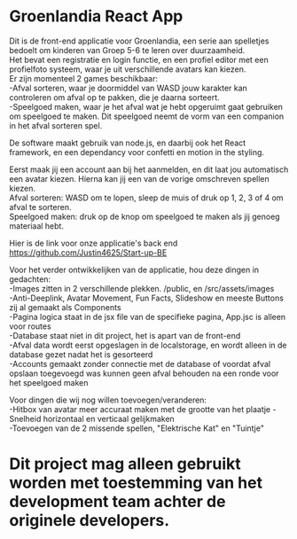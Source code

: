 # Groenlandia React App

Dit is de front-end applicatie voor Groenlandia, een serie aan spelletjes bedoelt om kinderen van Groep 5-6 te leren over duurzaamheid.<br>
Het bevat een registratie en login functie, en een profiel editor met een profielfoto systeem, waar je uit verschillende avatars kan kiezen.<br>
Er zijn momenteel 2 games beschikbaar:<br>
-Afval sorteren, waar je doormiddel van WASD jouw karakter kan controleren om afval op te pakken, die je daarna sorteert.<br>
-Speelgoed maken, waar je het afval wat je hebt opgeruimt gaat gebruiken om speelgoed te maken. Dit speelgoed neemt de vorm van een companion in het afval sorteren spel.<br>

De software maakt gebruik van node.js, en daarbij ook het React framework, en een dependancy voor confetti en motion in the styling.<br>

Eerst maak jij een account aan bij het aanmelden, en dit laat jou automatisch een avatar kiezen. Hierna kan jij een van de vorige omschreven spellen kiezen.<br>
Afval sorteren: WASD om te lopen, sleep de muis of druk op 1, 2, 3 of 4 om afval te sorteren.<br>
Speelgoed maken: druk op de knop om speelgoed te maken als jij genoeg materiaal hebt.<br>

Hier is de link voor onze applicatie's back end<br>
https://github.com/Justin4625/Start-up-BE

Voor het verder ontwikkelijken van de applicatie, hou deze dingen in gedachten:<br>
-Images zitten in 2 verschillende plekken. /public, en /src/assets/images<br>
-Anti-Deeplink, Avatar Movement, Fun Facts, Slideshow en meeste Buttons zij al gemaakt als Components<br>
-Pagina logica staat in de jsx file van de specifieke pagina, App.jsc is alleen voor routes<br>
-Database staat niet in dit project, het is apart van de front-end<br>
-Afval data wordt eerst opgeslagen in de localstorage, en wordt alleen in de database gezet nadat het is gesorteerd<br>
-Accounts gemaakt zonder connectie met de database of voordat afval opslaan toegevoegd was kunnen geen afval behouden na een ronde voor het speelgoed maken<br>

Voor dingen die wij nog willen toevoegen/veranderen:<br>
-Hitbox van avatar meer accuraat maken met de grootte van het plaatje<nr>
-Snelheid horizontaal en verticaal gelijkmaken<br>
-Toevoegen van de 2 missende spellen, "Elektrische Kat" en "Tuintje"<br>

# Dit project mag alleen gebruikt worden met toestemming van het development team achter de originele developers.
